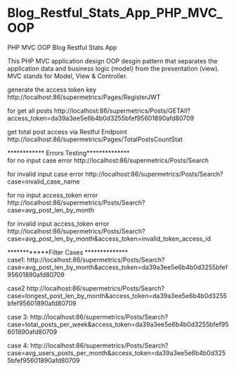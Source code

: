 # Blog_Restful_Stats_App_PHP_MVC_OOP
PHP MVC OOP Blog Restful Stats App

This PHP MVC application design OOP desgin pattern that separates the application data 
and business logic (model) from the presentation (view). MVC stands for Model, View & Controller. 

generate the access token key
http://localhost:86/supermetrics/Pages/RegisterJWT


for get all posts
http://localhost:86/supermetrics/Posts/GETAll?access_token=da39a3ee5e6b4b0d3255bfef95601890afd80709

get total post access via Restful Endpoint 
http://localhost:86/supermetrics/Pages/TotalPostsCountStat

************ Errors Testing**************<br>
for no input case error
http://localhost:86/supermetrics/Posts/Search

for invalid input case error
http://localhost:86/supermetrics/Posts/Search?case=invalid_case_name

for no input access_token error
http://localhost:86/supermetrics/Posts/Search?case=avg_post_len_by_month

for invalid input access_token error
http://localhost:86/supermetrics/Posts/Search?case=avg_post_len_by_month&access_token=invalid_token_access_id


************Filter Cases **************<br>
case1:
http://localhost:86/supermetrics/Posts/Search?case=avg_post_len_by_month&access_token=da39a3ee5e6b4b0d3255bfef95601890afd80709

case2
http://localhost:86/supermetrics/Posts/Search?case=longest_post_len_by_month&access_token=da39a3ee5e6b4b0d3255bfef95601890afd80709

case 3:
http://localhost:86/supermetrics/Posts/Search?case=total_posts_per_week&access_token=da39a3ee5e6b4b0d3255bfef95601890afd80709

case 4:
http://localhost:86/supermetrics/Posts/Search?case=avg_users_posts_per_month&access_token=da39a3ee5e6b4b0d3255bfef95601890afd80709

